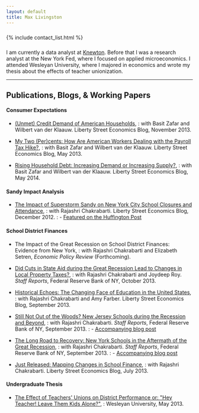 ```yaml
---
layout: default
title: Max Livingston
---
```


<hr style="height:1px; visibility:hidden; margin:8px;" />
{% include contact_list.html %}
<hr style="height:1px; visibility:hidden; margin:8px;" />

I am currently a data analyst at [Knewton](http://knewton.com). Before that I was a research analyst at the New York Fed, where I focused on applied microeconomics. I attended Wesleyan University, where I majored in economics and wrote my thesis about the effects of teacher unionization.

---

## Publications, Blogs, & Working Papers

#### Consumer Expectations
* [(Unmet) Credit Demand of American Households](http://libertystreeteconomics.newyorkfed.org/2013/11/unmet-credit-demand-of-american-households.html),
: with Basit Zafar and Wilbert van der Klaauw. Liberty Street Economics Blog, November 2013.

* [My Two (Per)cents: How Are American Workers Dealing with the Payroll Tax Hike?](http://libertystreeteconomics.newyorkfed.org/2013/05/my-two-percents-how-are-american-workers-dealing-with-the-payroll-tax-hike.html), 
: with Basit Zafar and Wilbert van der Klaauw. Liberty Street Economics Blog, May 2013.

* [Rising Household Debt: Increasing Demand or Increasing Supply?](http://libertystreeteconomics.newyorkfed.org/2014/05/rising-household-debt-increasing-demand-or-increasing-supply.html),
: with Basit Zafar and Wilbert van der Klaauw. Liberty Street Economics Blog, May 2014.

#### Sandy Impact Analysis
* [The Impact of Superstorm Sandy on New York City School Closures and Attendance](http://libertystreeteconomics.newyorkfed.org/2012/12/the-impact-of-superstorm-sandy-on-new-york-city-school-closures-and-attendance.html), 
: with Rajashri Chakrabarti. Liberty Street Economics Blog, December 2012.
: - [Featured on the Huffington Post](http://www.huffingtonpost.com/rajashri-chakrabarti/hurricane-sandy-school-days_b_2360754.html)

#### School District Finances
* The Impact of the Great Recession on School District Finances: Evidence from New York,
: with Rajashri Chakrabarti and Elizabeth Setren, *Economic Policy Review* (Forthcoming).

* [Did Cuts in State Aid during the Great Recession Lead to Changes in Local Property Taxes?](http://www.newyorkfed.org/research/staff_reports/sr643.pdf),
: with Rajashri Chakrabarti and Joydeep Roy. *Staff Reports*, Federal Reserve Bank of NY, October 2013.

* [Historical Echoes: The Changing Face of Education in the United States](http://libertystreeteconomics.newyorkfed.org/2013/09/historical-echoes-the-changing-face-of-education-in-the-united-states.html),
: with Rajashri Chakrabarti and Amy Farber. Liberty Street Economics Blog, September 2013.

* [Still Not Out of the Woods? New Jersey Schools during the Recession and Beyond](http://www.newyorkfed.org/research/staff_reports/sr632.pdf),
: with Rajashri Chakrabarti. *Staff Reports*, Federal Reserve Bank of NY, September 2013.
: - [Accompanying blog post](http://libertystreeteconomics.newyorkfed.org/2013/09/catching-up-or-falling-behind-new-jersey-schools-in-the-aftermath-of-the-great-recession.html) 

* [The Long Road to Recovery: New York Schools in the Aftermath of the Great Recession](http://www.newyorkfed.org/research/staff_reports/sr631.pdf),
: with Rajashri Chakrabarti. *Staff Reports*, Federal Reserve Bank of NY, September 2013.
: - [Accompanying blog post](http://libertystreeteconomics.newyorkfed.org/2013/09/waiting-for-recovery-new-york-schools-and-the-aftermath-of-the-great-recession.html)

* [Just Released: Mapping Changes in School Finance](http://libertystreeteconomics.newyorkfed.org/2013/07/just-released-mapping-changes-in-school-finances.html), 
: with Rajashri Chakrabarti. Liberty Street Economics Blog, July 2013.

#### Undergraduate Thesis
* [The Effect of Teachers' Unions on District Performance or: "Hey Teacher! Leave Them Kids Alone?"](http://wesscholar.wesleyan.edu/cgi/viewcontent.cgi?article=1853&context=etd_hon_theses),
: Wesleyan University, May 2013.
